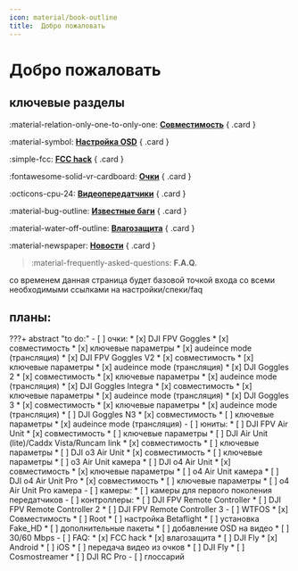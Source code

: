 ```yaml
---
icon: material/book-outline
title:  Добро пожаловать
---
```


# Добро пожаловать

## ключевые разделы

<div class="grid" markdown>

:material-relation-only-one-to-only-one: [__Совместимость__](/knowledge_base/compatibility/)
{ .card }

:material-symbol: [__Настройка OSD__](/knowledge_base/osd/)
{ .card }

:simple-fcc: [__FCC hack__](/knowledge_base/fcc/)
{ .card }


:fontawesome-solid-vr-cardboard: [__Очки__](/goggles/)
{ .card }

:octicons-cpu-24: [__Видеопередатчики__](/vtx/)
{ .card }

:material-bug-outline: [__Известные баги__](/knowledge_base/known_bugs/)
{ .card }

:material-water-off-outline: [__Влагозащита__](/knowledge_base/coating/)
{ .card }

:material-newspaper: [__Новости__](/blog/)
{ .card }

> :material-frequently-asked-questions: __F.A.Q.__ 

</div>

со временем данная страница будет базовой точкой входа со всеми необходимыми ссылками на настройки/спеки/faq

## планы:
???+ abstract "to do:"
    - [ ] очки:
        * [x] DJI FPV Goggles
            * [x] совместимость
            * [x] ключевые параметры
            * [x] audeince mode (трансляция)
        * [x] DJI FPV Goggles V2
            * [x] совместимость
            * [x] ключевые параметры
            * [x] audeince mode (трансляция)
        * [x] DJI Goggles 2
            * [x] совместимость
            * [x] ключевые параметры
            * [x] audeince mode (трансляция)
        * [x] DJI Goggles Integra
            * [x] совместимость
            * [x] ключевые параметры
            * [x] audeince mode (трансляция)
        * [x] DJI Goggles 3
            * [x] совместимость
            * [x] ключевые параметры
            * [x] audeince mode (трансляция)
        * [ ] DJI Goggles N3
            * [x] совместимость
            * [ ] ключевые параметры
            * [x] audeince mode (трансляция)
    - [ ] юниты:
        * [ ] DJI FPV Air Unit
            * [x] совместимость
            * [ ] ключевые параметры
        * [ ] DJI Air Unit (lite)/Caddx Vista/Runcam link
            * [x] совместимость
            * [ ] ключевые параметры
        * [ ] DJI o3 Air Unit
            * [x] совместимость
            * [ ] ключевые параметры
            * [ ] o3 Air Unit камера
        * [ ] DJI o4 Air Unit
            * [x] совместимость
            * [x] ключевые параметры
            * [ ] o4 Air Unit камера
        * [ ] DJI o4 Air Unit Pro
            * [x] совместимость
            * [ ] ключевые параметры
            * [ ] o4 Air Unit Pro камера
    - [ ] камеры:
        * [ ] камеры для первого поколения передатчиков
    - [ ] контроллеры:
        * [ ] DJI FPV Remote Controller
        * [ ] DJI FPV Remote Controller 2
        * [ ] DJI FPV Remote Controller 3
    - [ ] WTFOS
        * [x] Совместимость
        * [ ] Root
        * [ ] настройка Betaflight
        * [ ] установка Fake_HD
        * [ ] дополнительные пакеты
        * [ ] добавление OSD на видео
        * [ ] 30/60 Mbps
    - [ ] FAQ: 
        * [x] FCC hack
        * [x] влагозащита
        * [ ] DJI Fly
            * [x] Android
            * [ ] iOS
        * [ ] передача видео из очков
            * [ ] DJI Fly
            * [ ] Cosmostreamer
            * [ ] DJI RC Pro
    - [ ] глоссарий
